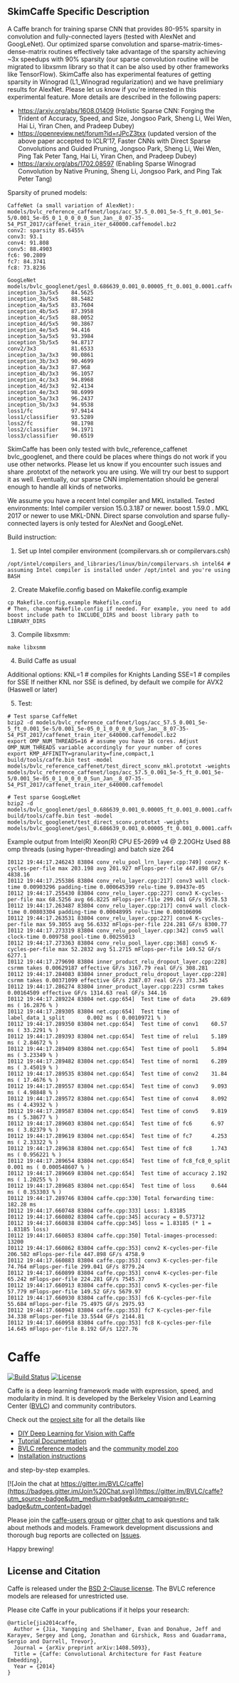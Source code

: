 ## SkimCaffe Specific Description

A Caffe branch for training sparse CNN that provides 80-95% sparsity in
convolution and fully-connected layers (tested with AlexNet and GoogLeNet).
Our optimized sparse convolution and sparse-matrix-times-dense-matrix routines
effectively take advantage of the sparsity achieving ~3x speedups with 90%
sparsity (our sparse convolution routine will be migrated to libxsmm library so
that it can be also used by other frameworks like TensorFlow).
SkimCaffe also has experimental features of getting sparsity in Winograd
(L1_Winograd regularization) and we have prelimiary results for AlexNet.
Please let us know if you're interested in this experimental feature.
More details are described in the following papers:

- https://arxiv.org/abs/1608.01409 (Holistic Sparse CNN: Forging the Trident of Accuracy, Speed, and Size, Jongsoo Park, Sheng Li, Wei Wen, Hai Li, Yiran Chen, and Pradeep Dubey)
- https://openreview.net/forum?id=rJPcZ3txx (updated version of the above paper accepted to ICLR'17, Faster CNNs with Direct Sparse Convolutions and Guided Pruning, Jongsoo Park, Sheng Li, Wei Wen, Ping Tak Peter Tang, Hai Li, Yiran Chen, and Pradeep Dubey)
- https://arxiv.org/abs/1702.08597 (Enabling Sparse Winograd Convolution by Native Pruning, Sheng Li, Jongsoo Park, and Ping Tak Peter Tang)

Sparsity of pruned models:
```
CaffeNet (a small variation of AlexNet):
models/bvlc_reference_caffenet/logs/acc_57.5_0.001_5e-5_ft_0.001_5e-5/0.001_5e-05_0_1_0_0_0_0_Sun_Jan__8_07-35-54_PST_2017/caffenet_train_iter_640000.caffemodel.bz2
conv2: sparsity 85.6455%
conv3: 93.1
conv4: 91.808
conv5: 88.4903
fc6: 90.2809
fc7: 84.3741
fc8: 73.8236

GoogLeNet
models/bvlc_googlenet/gesl_0.686639_0.001_0.00005_ft_0.001_0.0001.caffemodel.bz2
inception_3a/5x5    84.5625
inception_3b/5x5    88.5482
inception_4a/5x5    83.7604
inception_4b/5x5    87.3958
inception_4c/5x5    88.0052
inception_4d/5x5    90.3867
inception_4e/5x5    94.416
inception_5a/5x5    93.3984
inception_5b/5x5    94.8717
conv2/3x3           81.6533
inception_3a/3x3    90.0861
inception_3b/3x3    90.4699
inception_4a/3x3    87.968
inception_4b/3x3    96.1057
inception_4c/3x3    94.8968
inception_4d/3x3    92.4134
inception_4e/3x3    98.6999
inception_5a/3x3    96.2437
inception_5b/3x3    94.9538
loss1/fc            97.9414
loss1/classifier    93.5289
loss2/fc            98.1798
loss2/classifier    94.1971
loss3/classifier    90.6519
```

SkimCaffe has been only tested with bvlc_reference_caffenet bvlc_googlenet, and
there could be places where things do not work if you use other networks.
Please let us know if you encounter such issues and share .prototxt of the
network you are using.
We will try our best to support it as well.
Eventually, our sparse CNN implementation should be general enough to handle
all kinds of networks.

We assume you have a recent Intel compiler and MKL installed.
Tested environments: Intel compiler version 15.0.3.187 or newer. boost 1.59.0 . MKL 2017 or newer to use MKL-DNN.
Direct sparse convolution and sparse fully-connected layers is only tested for AlexNet and GoogLeNet.

Build instruction:

1) Set up Intel compiler environment (compilervars.sh or compilervars.csh)

```
/opt/intel/compilers_and_libraries/linux/bin/compilervars.sh intel64 # assuming Intel compiler is installed under /opt/intel and you're using BASH
```

2) Create Makefile.config based on Makefile.config.example

```
cp Makefile.config.example Makefile.config
# Then, change Makefile.config if needed. For example, you need to add boost include path to INCLUDE_DIRS and boost library path to LIBRARY_DIRS
```

3) Compile libxsmm:

```
make libxsmm
```

4) Build Caffe as usual

Additional options:
KNL=1 # compiles for Knights Landing
SSE=1 # compiles for SSE
If neither KNL nor SSE is defined, by default we compile for AVX2 (Haswell or later)

5) Test:

```
# Test sparse CaffeNet
bzip2 -d models/bvlc_reference_caffenet/logs/acc_57.5_0.001_5e-5_ft_0.001_5e-5/0.001_5e-05_0_1_0_0_0_0_Sun_Jan__8_07-35-54_PST_2017/caffenet_train_iter_640000.caffemodel.bz2
export OMP_NUM_THREADS=16 # assume you have 16 cores. Adjust OMP_NUM_THREADS variable accordingly for your number of cores
export KMP_AFFINITY=granularity=fine,compact,1
build/tools/caffe.bin test -model models/bvlc_reference_caffenet/test_direct_sconv_mkl.prototxt -weights models/bvlc_reference_caffenet/logs/acc_57.5_0.001_5e-5_ft_0.001_5e-5/0.001_5e-05_0_1_0_0_0_0_Sun_Jan__8_07-35-54_PST_2017/caffenet_train_iter_640000.caffemodel

# Test sparse GoogLeNet
bzip2 -d models/bvlc_googlenet/gesl_0.686639_0.001_0.00005_ft_0.001_0.0001.caffemodel.bz2
build/tools/caffe.bin test -model models/bvlc_googlenet/test_direct_sconv.prototxt -weights models/bvlc_googlenet/gesl_0.686639_0.001_0.00005_ft_0.001_0.0001.caffemodel
```

Example output from Intel(R) Xeon(R) CPU E5-2699 v4 @ 2.20GHz
Used 88 omp threads (using hyper-threading) and batch size 264

```
I0112 19:44:17.246243 83804 conv_relu_pool_lrn_layer.cpp:749] conv2 K-cycles-per-file max 203.198 avg 201.927 mFlops-per-file 447.898 GF/s 4838.16
I0112 19:44:17.255386 83804 conv_relu_layer.cpp:217] conv3 wall clock-time 0.00903296 padding-time 0.000645399 relu-time 9.89437e-05
I0112 19:44:17.255430 83804 conv_relu_layer.cpp:227] conv3 K-cycles-per-file max 68.5256 avg 66.8225 mFlops-per-file 299.041 GF/s 9578.53
I0112 19:44:17.263487 83804 conv_relu_layer.cpp:217] conv4 wall clock-time 0.00803304 padding-time 0.00048995 relu-time 0.000106096
I0112 19:44:17.263531 83804 conv_relu_layer.cpp:227] conv4 K-cycles-per-file max 59.3055 avg 56.6332 mFlops-per-file 224.281 GF/s 8300.77
I0112 19:44:17.273319 83804 conv_relu_pool_layer.cpp:342] conv5 wall clock-time 0.009758 pool-time 0.00255013
I0112 19:44:17.273363 83804 conv_relu_pool_layer.cpp:368] conv5 K-cycles-per-file max 52.2832 avg 51.2715 mFlops-per-file 149.52 GF/s 6277.1
I0112 19:44:17.279690 83804 inner_product_relu_dropout_layer.cpp:228] csrmm takes 0.00629187 effective GF/s 3167.79 real GF/s 308.281
I0112 19:44:17.284083 83804 inner_product_relu_dropout_layer.cpp:228] csrmm takes 0.00371099 effective GF/s 2387.07 real GF/s 373.345
I0112 19:44:17.286274 83804 inner_product_layer.cpp:223] csrmm takes 0.00164509 effective GF/s 1314.63 real GF/s 344.16
I0112 19:44:17.289224 83804 net.cpp:654]  Test time of data     29.689 ms ( 16.2876 % )
I0112 19:44:17.289305 83804 net.cpp:654]  Test time of label_data_1_split       0.002 ms ( 0.00109721 % )
I0112 19:44:17.289350 83804 net.cpp:654]  Test time of conv1    60.57 ms ( 33.2291 % )
I0112 19:44:17.289393 83804 net.cpp:654]  Test time of relu1    5.189 ms ( 2.84672 % )
I0112 19:44:17.289409 83804 net.cpp:654]  Test time of pool1    5.894 ms ( 3.23349 % )
I0112 19:44:17.289482 83804 net.cpp:654]  Test time of norm1    6.289 ms ( 3.45019 % )
I0112 19:44:17.289535 83804 net.cpp:654]  Test time of conv2    31.84 ms ( 17.4676 % )
I0112 19:44:17.289557 83804 net.cpp:654]  Test time of conv3    9.093 ms ( 4.98848 % )
I0112 19:44:17.289572 83804 net.cpp:654]  Test time of conv4    8.092 ms ( 4.43932 % )
I0112 19:44:17.289587 83804 net.cpp:654]  Test time of conv5    9.819 ms ( 5.38677 % )
I0112 19:44:17.289603 83804 net.cpp:654]  Test time of fc6      6.97 ms ( 3.82379 % )
I0112 19:44:17.289619 83804 net.cpp:654]  Test time of fc7      4.253 ms ( 2.33322 % )
I0112 19:44:17.289638 83804 net.cpp:654]  Test time of fc8      1.743 ms ( 0.956221 % )
I0112 19:44:17.289654 83804 net.cpp:654]  Test time of fc8_fc8_0_split  0.001 ms ( 0.000548607 % )
I0112 19:44:17.289669 83804 net.cpp:654]  Test time of accuracy 2.192 ms ( 1.20255 % )
I0112 19:44:17.289685 83804 net.cpp:654]  Test time of loss     0.644 ms ( 0.353303 % )
I0112 19:44:17.289746 83804 caffe.cpp:330] Total forwarding time: 182.28 ms
I0112 19:44:17.660748 83804 caffe.cpp:333] Loss: 1.83185
I0112 19:44:17.660802 83804 caffe.cpp:345] accuracy = 0.573712
I0112 19:44:17.660838 83804 caffe.cpp:345] loss = 1.83185 (* 1 = 1.83185 loss)
I0112 19:44:17.660853 83804 caffe.cpp:350] Total-images-processed: 13200
I0112 19:44:17.660862 83804 caffe.cpp:353] conv2 K-cycles-per-file 206.582 mFlops-per-file 447.898 GF/s 4758.9
I0112 19:44:17.660883 83804 caffe.cpp:353] conv3 K-cycles-per-file 74.764 mFlops-per-file 299.041 GF/s 8779.24
I0112 19:44:17.660899 83804 caffe.cpp:353] conv4 K-cycles-per-file 65.242 mFlops-per-file 224.281 GF/s 7545.37
I0112 19:44:17.660913 83804 caffe.cpp:353] conv5 K-cycles-per-file 57.779 mFlops-per-file 149.52 GF/s 5679.97
I0112 19:44:17.660930 83804 caffe.cpp:353] fc6 K-cycles-per-file 55.684 mFlops-per-file 75.4975 GF/s 2975.93
I0112 19:44:17.660943 83804 caffe.cpp:353] fc7 K-cycles-per-file 34.338 mFlops-per-file 33.5544 GF/s 2144.81
I0112 19:44:17.660958 83804 caffe.cpp:353] fc8 K-cycles-per-file 14.645 mFlops-per-file 8.192 GF/s 1227.76
```

# Caffe

[![Build Status](https://travis-ci.org/BVLC/caffe.svg?branch=master)](https://travis-ci.org/BVLC/caffe)
[![License](https://img.shields.io/badge/license-BSD-blue.svg)](LICENSE)

Caffe is a deep learning framework made with expression, speed, and modularity in mind.
It is developed by the Berkeley Vision and Learning Center ([BVLC](http://bvlc.eecs.berkeley.edu)) and community contributors.

Check out the [project site](http://caffe.berkeleyvision.org) for all the details like

- [DIY Deep Learning for Vision with Caffe](https://docs.google.com/presentation/d/1UeKXVgRvvxg9OUdh_UiC5G71UMscNPlvArsWER41PsU/edit#slide=id.p)
- [Tutorial Documentation](http://caffe.berkeleyvision.org/tutorial/)
- [BVLC reference models](http://caffe.berkeleyvision.org/model_zoo.html) and the [community model zoo](https://github.com/BVLC/caffe/wiki/Model-Zoo)
- [Installation instructions](http://caffe.berkeleyvision.org/installation.html)

and step-by-step examples.

[![Join the chat at https://gitter.im/BVLC/caffe](https://badges.gitter.im/Join%20Chat.svg)](https://gitter.im/BVLC/caffe?utm_source=badge&utm_medium=badge&utm_campaign=pr-badge&utm_content=badge)

Please join the [caffe-users group](https://groups.google.com/forum/#!forum/caffe-users) or [gitter chat](https://gitter.im/BVLC/caffe) to ask questions and talk about methods and models.
Framework development discussions and thorough bug reports are collected on [Issues](https://github.com/BVLC/caffe/issues).

Happy brewing!

## License and Citation

Caffe is released under the [BSD 2-Clause license](https://github.com/BVLC/caffe/blob/master/LICENSE).
The BVLC reference models are released for unrestricted use.

Please cite Caffe in your publications if it helps your research:

    @article{jia2014caffe,
      Author = {Jia, Yangqing and Shelhamer, Evan and Donahue, Jeff and Karayev, Sergey and Long, Jonathan and Girshick, Ross and Guadarrama, Sergio and Darrell, Trevor},
      Journal = {arXiv preprint arXiv:1408.5093},
      Title = {Caffe: Convolutional Architecture for Fast Feature Embedding},
      Year = {2014}
    }
